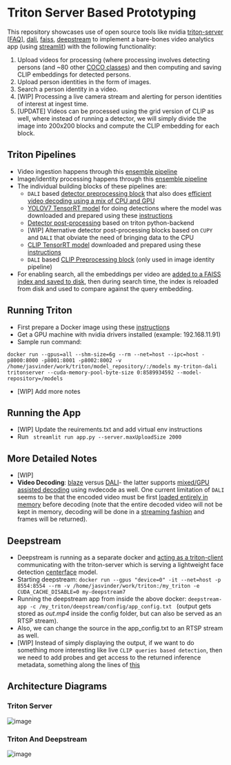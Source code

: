# Triton Server Based Prototyping

This repository showcases use of open source tools like nvidia [triton-server](https://github.com/triton-inference-server/server) [[FAQ](https://docs.nvidia.com/deeplearning/triton-inference-server/user-guide/docs/user_guide/faq.html#)], [dali](https://github.com/triton-inference-server/dali_backend), [faiss](https://github.com/facebookresearch/faiss), [deepstream](https://developer.nvidia.com/blog/building-iva-apps-using-deepstream-5-0-updated-for-ga/) to implement a bare-bones video analytics app (using [streamlit](https://streamlit.io/)) with the following functionality:
1. Upload videos for processing (where processing involves detecting persons (and ~80 other [COCO classes](https://github.com/amikelive/coco-labels/blob/master/coco-labels-2014_2017.txt)) and then computing and saving CLIP embeddings for detected persons.
2. Upload person identities in the form of images.
3. Search a person identity in a video.
4. [WIP] Processing a live camera stream and alerting for person identities of interest at ingest time.
5. [UPDATE] Videos can be processed using the grid version of CLIP as well, where instead of running a detector, we will simply divide the image into 200x200 blocks and compute the CLIP embedding for each block.

## Triton Pipelines
- Video ingestion happens through this [ensemble pipeline](https://github.com/jasvinder-builder/triton/blob/master/model_repository/video_processing_service/config.pbtxt)
- Image/identity processing happens through this [ensemble pipeline](https://github.com/jasvinder-builder/triton/blob/master/model_repository/image_embedding_service/config.pbtxt)
- The individual building blocks of these pipelines are:
    - `DALI` based [detector preprocessing block](https://github.com/jasvinder-builder/triton/blob/master/model_repository/detector_preprocess/1/dali.py) that also does [efficient video decoding 
using a mix of CPU and GPU](https://docs.nvidia.com/deeplearning/dali/user-guide/docs/operations/nvidia.dali.fn.experimental.inputs.video.html)
    - [YOLOV7 TensorRT model](https://github.com/jasvinder-builder/triton/blob/master/model_repository/yolov7/config.pbtxt) for doing detections where the model was downloaded and prepared using these [instructions](https://github.com/jasvinder-builder/triton/blob/master/model_repository/yolov7/1/model.plan.notes)
    - [Detector post-processing](https://github.com/jasvinder-builder/triton/blob/master/model_repository/detector_postprocess/1/model.py) based on triton python-backend
    - [WIP] Alternative detector post-processing blocks based on `CUPY` and `DALI` that obviate the need of bringing data to the CPU
    - [CLIP TensorRT model](https://github.com/jasvinder-builder/triton/blob/master/model_repository/clip_visual/config.pbtxt) downloaded and prepared using these [instructions](https://github.com/jasvinder-builder/triton/blob/master/model_repository/clip_visual/1/model.plan.notes)
    - `DALI` based [CLIP Preprocessing block](https://github.com/jasvinder-builder/triton/blob/master/model_repository/clip_preprocess/1/dali.py) (only used in image identity pipeline)
- For enabling search, all the embeddings per video are [added to a FAISS index and saved to disk](https://github.com/jasvinder-builder/triton/blob/master/processing_engine.py#L113), then during search time, the index is reloaded from disk and used to compare against the query embedding.
 
## Running Triton

- First prepare a Docker image using these [instructions](https://github.com/jasvinder-builder/triton/blob/master/Dockerfile.notes)
- Get a GPU machine with nvidia drivers installed (example: 192.168.11.91)
- Sample run command:
```
docker run --gpus=all --shm-size=6g --rm --net=host --ipc=host -p8000:8000 -p8001:8001 -p8002:8002 -v /home/jasvinder/work/triton/model_repository/:/models my-triton-dali tritonserver --cuda-memory-pool-byte-size 0:8589934592 --model-repository=/models
```
- [WIP] Add more notes

## Running the App
- [WIP] Update the reuirements.txt and add virtual env instructions
- Run ``` streamlit run app.py --server.maxUploadSize 2000```

## More Detailed Notes
- [WIP]
- **Video Decoding**: [blaze](https://github.com/jasvinder-builder/blaze-worker/blob/master/src/framesources/video_capture.cpp#L62) versus [DALI](https://github.com/NVIDIA/DALI/blob/708af6048e71e55eb117718a53c8bf7649eecb38/dali/operators/reader/loader/video/frames_decoder.cc#L455)- the latter supports [mixed/GPU assisted decoding](https://github.com/NVIDIA/DALI/blob/708af6048e71e55eb117718a53c8bf7649eecb38/dali/operators/reader/loader/video/frames_decoder_gpu.cc#L592) using nvdecode as well. One current limitation of `DALI` seems to be that the encoded video must be first [loaded entirely in memory](https://github.com/jasvinder-builder/triton/blob/master/processing_engine.py#L129) before decoding (note that the entire decoded video will not be kept in memory, decoding will be done in a [streaming fashion](https://github.com/jasvinder-builder/triton/blob/master/model_repository/detector_preprocess/1/dali.py#L9) and frames will be returned).

## Deepstream
- Deepstream is running as a separate docker and [acting as a triton-client](https://docs.nvidia.com/metropolis/deepstream/dev-guide/text/DS_plugin_gst-nvinferserver.html#deepstream-triton-grpc-support) communicating with the triton-server which is serving a lightweight face detection [centerface](https://github.com/jasvinder-builder/triton/tree/master/model_repository/centerface) model.
- Starting deepstream: ```docker run --gpus "device=0" -it --net=host -p 8554:8554 --rm -v /home/jasvinder/work/triton:/my_triton -e CUDA_CACHE_DISABLE=0 my-deepstream7 ```
- Running the deepstream app from inside the above docker: ```deepstream-app -c /my_triton/deepstream/config/app_config.txt ``` (output gets stored as *out.mp4* inside the config folder, but can also be served as an RTSP stream).
- Also, we can change the source in the app_config.txt to an RTSP stream as well.
- [WIP] Instead of simply displaying the output, if we want to do something more interesting like live `CLIP queries based detection`, then we need to add probes and get access to the returned inference metadata, something along the lines of [this](https://github.com/NVIDIA-AI-IOT/deepstream_python_apps/blob/8178b5e611ccdc23bef39caf2f1f07b14d39a7cb/apps/deepstream-ssd-parser/deepstream_ssd_parser.py#L264)
 
## Architecture Diagrams

### Triton Server
![image](https://github.com/jasvinder-builder/triton/assets/15894486/72f7c120-ae69-461a-b257-f9ccd7e16869)

### Triton And Deepstream
![image](https://github.com/jasvinder-builder/triton/assets/15894486/15ae155c-2ba2-4d29-8970-33e6aab1bf3b)


